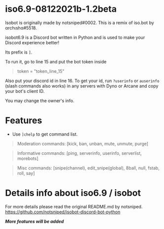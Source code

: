 # iso6.9-08122021b-1.2beta
Isobot is originally made by notsniped#0002. This is a remix of iso.bot by αrchιshα#5518.

isobot6.9 is a Discord bot written in Python and is used to make your Discord experience better! 

Its prefix is `]`. 

To run it, go to line 15 and put the bot token inside 

> token = "token_line_15"

Also put your discord id in line 16. To get your id, run `?userinfo` or `auserinfo` (slash commands also works) in any servers with Dyno or Arcane and copy your bot's client ID.
 
You may change the owner's info.

# Features
- Use `]chelp` to get command list.

> Moderation commands:
[kick, ban, unban, mute, unmute, purge]

> Informative commands:
[ping, serverinfo, userinfo, serverlist, morebots]

> Misc commands:
[snipe(channel), edit_snipe(global), 8ball, null, fstab, roll, say]

# Details info about iso6.9 / isobot
For more details please read the original README.md by notsniped.
https://github.com/notsniped/isobot-discord-bot-python

***More features will be added***
